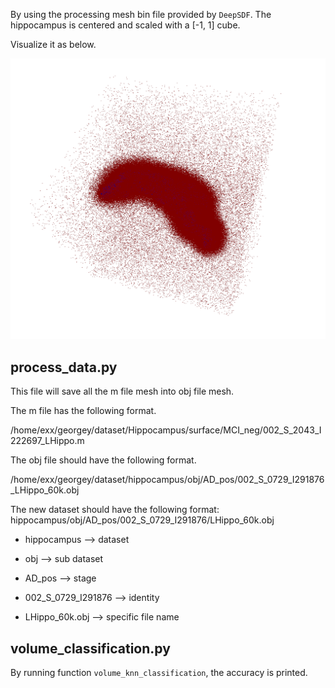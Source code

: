 By using the processing mesh bin file provided by `DeepSDF`. The hippocampus is centered and scaled with a [-1, 1] cube.

Visualize it as below.

![The visualization of the signed distance field of the hippocampus](../image/hippocampus_sdf.png)


## process_data.py

This file will save all the m file mesh into obj file mesh.

The m file has the following format.

/home/exx/georgey/dataset/Hippocampus/surface/MCI_neg/002_S_2043_I222697_LHippo.m

The obj file should have the following format.

/home/exx/georgey/dataset/hippocampus/obj/AD_pos/002_S_0729_I291876_LHippo_60k.obj

The new dataset should have the following format:
hippocampus/obj/AD_pos/002_S_0729_I291876/LHippo_60k.obj

- hippocampus --> dataset

- obj --> sub dataset

- AD_pos --> stage

- 002_S_0729_I291876 --> identity

- LHippo_60k.obj  --> specific file name

## volume_classification.py

By running function `volume_knn_classification`, the accuracy is printed. 



